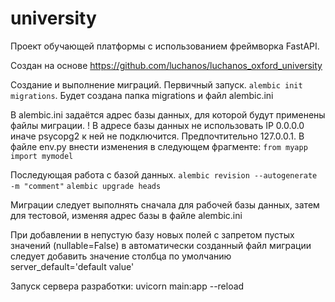 # university

Проект обучающей платформы с использованием фреймворка FastAPI.

Создан на основе https://github.com/luchanos/luchanos_oxford_university

Создание и выполнение миграций.
Первичный запуск.
```alembic init migrations```. Будет создана папка migrations и файл alembic.ini

В alembic.ini задаётся адрес базы данных, для которой будут применены файлы миграции.
! В адресе базы данных не использовать IP 0.0.0.0 иначе psycopg2 к ней не подключится. Предпочтительно 127.0.0.1.
В файле env.py внести изменения в следующем фрагменте:
```from myapp import mymodel```

Последующая работа с базой данных.
```alembic revision --autogenerate -m "comment"```
```alembic upgrade heads```

Миграции следует выполнять сначала для рабочей базы данных, затем для тестовой,
изменяя адрес базы в файле alembic.ini

При добавлении в непустую базу новых полей с запретом пустых значений (nullable=False)
в автоматически созданный файл миграции следует добавить значение столбца
по умолчанию server_default='default value'


Запуск сервера разработки:
uvicorn main:app --reload
